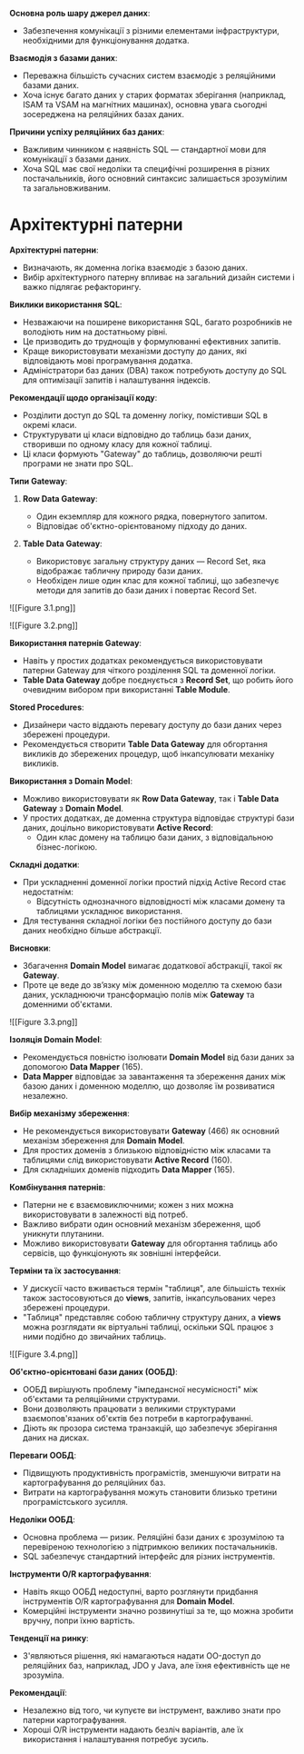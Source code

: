 
**Основна роль шару джерел даних**:

- Забезпечення комунікації з різними елементами інфраструктури, необхідними для функціонування додатка.

**Взаємодія з базами даних**:

- Переважна більшість сучасних систем взаємодіє з реляційними базами даних.
- Хоча існує багато даних у старих форматах зберігання (наприклад, ISAM та VSAM на магнітних машинах), основна увага сьогодні зосереджена на реляційних базах даних.

**Причини успіху реляційних баз даних**:

- Важливим чинником є наявність SQL — стандартної мови для комунікації з базами даних.
- Хоча SQL має свої недоліки та специфічні розширення в різних постачальників, його основний синтаксис залишається зрозумілим та загальновживаним.

# Архітектурні патерни

**Архітектурні патерни**:

- Визначають, як доменна логіка взаємодіє з базою даних.
- Вибір архітектурного патерну впливає на загальний дизайн системи і важко підлягає рефакторингу.

**Виклики використання SQL**:

- Незважаючи на поширене використання SQL, багато розробників не володіють ним на достатньому рівні.
- Це призводить до труднощів у формулюванні ефективних запитів.
- Краще використовувати механізми доступу до даних, які відповідають мові програмування додатка.
- Адміністратори баз даних (DBA) також потребують доступу до SQL для оптимізації запитів і налаштування індексів.

**Рекомендації щодо організації коду**:

- Розділити доступ до SQL та доменну логіку, помістивши SQL в окремі класи.
- Структурувати ці класи відповідно до таблиць бази даних, створивши по одному класу для кожної таблиці.
- Ці класи формують "Gateway" до таблиць, дозволяючи решті програми не знати про SQL.

**Типи Gateway**:

1. **Row Data Gateway**:
    
    - Один екземпляр для кожного рядка, повернутого запитом.
    - Відповідає об'єктно-орієнтованому підходу до даних.
2. **Table Data Gateway**:
    
    - Використовує загальну структуру даних — Record Set, яка відображає табличну природу бази даних.
    - Необхіден лише один клас для кожної таблиці, що забезпечує методи для запитів до бази даних і повертає Record Set.

![[Figure 3.1.png]]

![[Figure 3.2.png]]

**Використання патернів Gateway**:

- Навіть у простих додатках рекомендується використовувати патерни Gateway для чіткого розділення SQL та доменної логіки.
- **Table Data Gateway** добре поєднується з **Record Set**, що робить його очевидним вибором при використанні **Table Module**.

**Stored Procedures**:

- Дизайнери часто віддають перевагу доступу до бази даних через збережені процедури.
- Рекомендується створити **Table Data Gateway** для обгортання викликів до збережених процедур, щоб інкапсулювати механіку викликів.

**Використання з Domain Model**:

- Можливо використовувати як **Row Data Gateway**, так і **Table Data Gateway** з **Domain Model**.
- У простих додатках, де доменна структура відповідає структурі бази даних, доцільно використовувати **Active Record**:
    - Один клас домену на таблицю бази даних, з відповідальною бізнес-логікою.

**Складні додатки**:

- При ускладненні доменної логіки простий підхід Active Record стає недостатнім:
    - Відсутність однозначного відповідності між класами домену та таблицями ускладнює використання.
- Для тестування складної логіки без постійного доступу до бази даних необхідно більше абстракції.

**Висновки**:

- Збагачення **Domain Model** вимагає додаткової абстракції, такої як **Gateway**.
- Проте це веде до зв’язку між доменною моделлю та схемою бази даних, ускладнюючи трансформацію полів між **Gateway** та доменними об'єктами.

![[Figure 3.3.png]]

**Ізоляція Domain Model**:

- Рекомендується повністю ізолювати **Domain Model** від бази даних за допомогою **Data Mapper** (165).
- **Data Mapper** відповідає за завантаження та збереження даних між базою даних і доменною моделлю, що дозволяє їм розвиватися незалежно.

**Вибір механізму збереження**:

- Не рекомендується використовувати **Gateway** (466) як основний механізм збереження для **Domain Model**.
- Для простих доменів з близькою відповідністю між класами та таблицями слід використовувати **Active Record** (160).
- Для складніших доменів підходить **Data Mapper** (165).

**Комбінування патернів**:

- Патерни не є взаємовиключними; кожен з них можна використовувати в залежності від потреб.
- Важливо вибрати один основний механізм збереження, щоб уникнути плутанини.
- Можливо використовувати **Gateway** для обгортання таблиць або сервісів, що функціонують як зовнішні інтерфейси.

**Терміни та їх застосування**:

- У дискусії часто вживається термін "таблиця", але більшість технік також застосовуються до **views**, запитів, інкапсульованих через збережені процедури.
- "Таблиця" представляє собою табличну структуру даних, а **views** можна розглядати як віртуальні таблиці, оскільки SQL працює з ними подібно до звичайних таблиць.


![[Figure 3.4.png]]

**Об'єктно-орієнтовані бази даних (ООБД)**:

- ООБД вирішують проблему "імпедансної несумісності" між об'єктами та реляційними структурами.
- Вони дозволяють працювати з великими структурами взаємопов'язаних об'єктів без потреби в картографуванні.
- Діють як прозора система транзакцій, що забезпечує зберігання даних на дисках.

**Переваги ООБД**:

- Підвищують продуктивність програмістів, зменшуючи витрати на картографування до реляційних баз.
- Витрати на картографування можуть становити близько третини програмістського зусилля.

**Недоліки ООБД**:

- Основна проблема — ризик. Реляційні бази даних є зрозумілою та перевіреною технологією з підтримкою великих постачальників.
- SQL забезпечує стандартний інтерфейс для різних інструментів.

**Інструменти O/R картографування**:

- Навіть якщо ООБД недоступні, варто розглянути придбання інструментів O/R картографування для **Domain Model**.
- Комерційні інструменти значно розвинутіші за те, що можна зробити вручну, попри їхню вартість.

**Тенденції на ринку**:

- З'являються рішення, які намагаються надати OO-доступ до реляційних баз, наприклад, JDO у Java, але їхня ефективність ще не зрозуміла.

**Рекомендації**:

- Незалежно від того, чи купуєте ви інструмент, важливо знати про патерни картографування.
- Хороші O/R інструменти надають безліч варіантів, але їх використання і налаштування потребує зусиль.